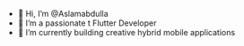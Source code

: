 - 👋 Hi, I’m @Aslamabdulla
- 👀 I’m a passionate t Flutter Developer
- 🌱 I’m currently building creative hybrid mobile applications


<!---
Aslamabdulla/Aslamabdulla is a ✨ special ✨ repository because its `README.md` (this file) appears on your GitHub profile.
You can click the Preview link to take a look at your changes.
--->
